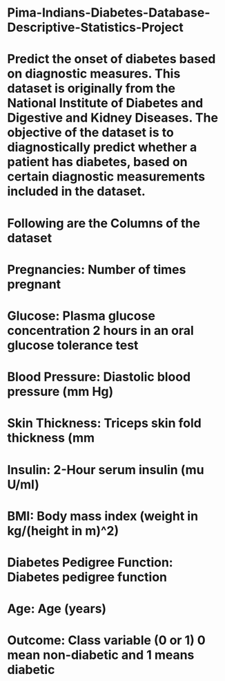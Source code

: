 # Pima-Indians-Diabetes-Database-Descriptive-Statistics-Project
# Predict the onset of diabetes based on diagnostic measures. This dataset is originally from the National Institute of Diabetes and Digestive and Kidney Diseases. The objective of the dataset is to diagnostically predict whether a patient has diabetes, based on certain diagnostic measurements included in the dataset.
# Following are the Columns of the dataset
# Pregnancies: Number of times pregnant
# Glucose: Plasma glucose concentration 2 hours in an oral glucose tolerance test
# Blood Pressure: Diastolic blood pressure (mm Hg)
# Skin Thickness: Triceps skin fold thickness (mm
# Insulin: 2-Hour serum insulin (mu U/ml)
# BMI: Body mass index (weight in kg/(height in m)^2) 
# Diabetes Pedigree Function: Diabetes pedigree function
# Age: Age (years)
# Outcome: Class variable (0 or 1) 0 mean non-diabetic and 1 means diabetic

